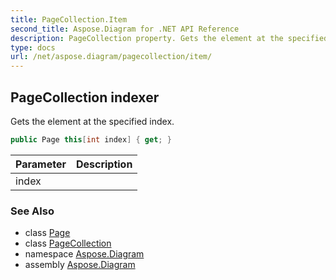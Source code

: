```yaml
---
title: PageCollection.Item
second_title: Aspose.Diagram for .NET API Reference
description: PageCollection property. Gets the element at the specified index
type: docs
url: /net/aspose.diagram/pagecollection/item/
---
```

## PageCollection indexer

Gets the element at the specified index.

```csharp
public Page this[int index] { get; }
```

| Parameter | Description |
| --- | --- |
| index |  |

### See Also

* class [Page](../../page/)
* class [PageCollection](../)
* namespace [Aspose.Diagram](../../pagecollection/)
* assembly [Aspose.Diagram](../../../)


